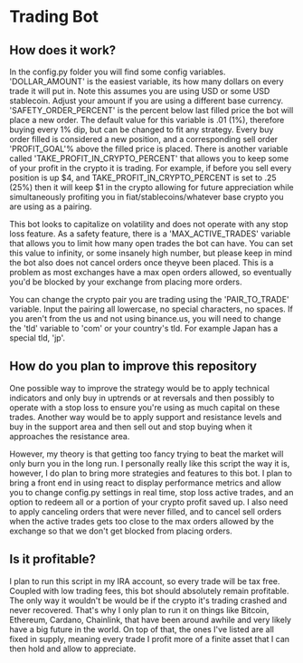 # Trading Bot

## How does it work?

In the config.py folder you will find some config variables. 'DOLLAR_AMOUNT' is the easiest variable, its how many dollars on every trade it will put in. Note this assumes you are using USD or some USD stablecoin. Adjust your amount if you are using a different base currency. 'SAFETY_ORDER_PERCENT' is the percent below last filled price the bot will place a new order. The default value for this variable is .01 (1%), therefore buying every 1% dip, but can be changed to fit any strategy. Every buy order filled is considered a new position, and a corresponding sell order 'PROFIT_GOAL'% above the filled price is placed. There is another variable called 'TAKE_PROFIT_IN_CRYPTO_PERCENT' that allows you to keep some of your profit in the crypto it is trading. For example, if before you sell every position is up $4, and TAKE_PROFIT_IN_CRYPTO_PERCENT is set to .25 (25%) then it will keep $1 in the crypto allowing for future appreciation while simultaneously profiting you in fiat/stablecoins/whatever base crypto you are using as a pairing.

This bot looks to capitalize on volatility and does not operate with any stop loss feature. As a safety feature, there is a 'MAX_ACTIVE_TRADES' variable that allows you to limit how many open trades the bot can have. You can set this value to infinity, or some insanely high number, but please keep in mind the bot also does not cancel orders once theyve been placed. This is a problem as most exchanges have a max open orders allowed, so eventually you'd be blocked by your exchange from placing more orders. 

You can change the crypto pair you are trading using the 'PAIR_TO_TRADE' variable. Input the pairing all lowercase, no special characters, no spaces. If you aren't from the us and not using binance.us, you will need to change the 'tld' variable to 'com' or your country's tld. For example Japan has a special tld, 'jp'.

## How do you plan to improve this repository

One possible way to improve the strategy would be to apply technical indicators and only buy in uptrends or at reversals and then possibly to operate with a stop loss to ensure you're using as much capital on these trades. Another way would be to apply support and resistance levels and buy in the support area and then sell out and stop buying when it approaches the resistance area. 

However, my theory is that getting too fancy trying to beat the market will only burn you in the long run. I personally really like this script the way it is, however, I do plan to bring more strategies and features to this bot. I plan to bring a front end in using react to display performance metrics and allow you to change config.py settings in real time, stop loss active trades, and an option to redeem all or a portion of your crypto profit saved up. I also need to apply canceling orders that were never filled, and to cancel sell orders when the active trades gets too close to the max orders allowed by the exchange so that we don't get blocked from placing orders.

## Is it profitable?

I plan to run this script in my IRA account, so every trade will be tax free. Coupled with low trading fees, this bot should absolutely remain profitable. The only way it wouldn't be would be if the crypto it's trading crashed and never recovered. That's why I only plan to run it on things like Bitcoin, Ethereum, Cardano, Chainlink, that have been around awhile and very likely have a big future in the world. On top of that, the ones I've listed are all fixed in supply, meaning every trade I profit more of a finite asset that I can then hold and allow to appreciate. 

